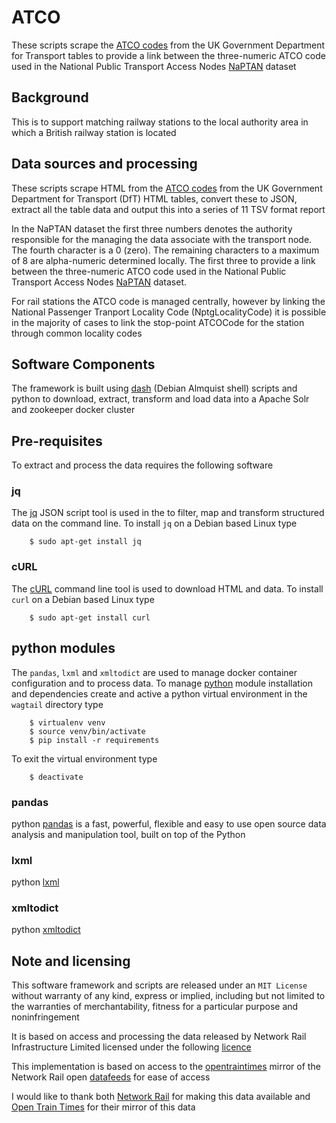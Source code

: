 # **ATCO**

These scripts scrape the [ATCO codes](https://www.gov.uk/government/publications/national-public-transport-access-node-schema/naptan-guide-for-data-managers) from the UK Government Department for Transport tables to provide a link between the three-numeric ATCO code used in the National Public Transport Access Nodes [NaPTAN](https://www.gov.uk/government/publications/national-public-transport-access-node-schema) dataset

## Background

This is to support matching railway stations to the local authority area in which a British railway station is located

## Data sources and processing

These scripts scrape HTML from the [ATCO codes](https://www.gov.uk/government/publications/national-public-transport-access-node-schema/naptan-guide-for-data-managers) from the UK Government Department for Transport (DfT) HTML tables, convert these to JSON, extract all the table data and output this into a series of 11 TSV format report

In the NaPTAN dataset the first three numbers denotes the authority responsible for the managing the data associate with the transport node. The fourth character is a 0 (zero). The remaining characters to a maximum of 8 are alpha-numeric determined locally. The first three to provide a link between the three-numeric ATCO code used in the National Public Transport Access Nodes [NaPTAN](https://www.gov.uk/government/publications/national-public-transport-access-node-schema) dataset.

For rail stations the ATCO code is managed centrally, however by linking the National Passenger Tranport Locality Code (NptgLocalityCode) it is possible in the majority of cases to link the stop-point ATCOCode for the station through common locality codes


## Software Components

The framework is built using [dash](http://gondor.apana.org.au/~herbert/dash/) (Debian Almquist shell) scripts and python to download, extract, transform and load data into a Apache Solr and zookeeper docker cluster 


## Pre-requisites

To extract and process the data requires the following software

### jq

The [jq](https://stedolan.github.io/jq/) JSON script tool is used in the to filter, map and transform structured data on the command line. To install `jq` on a Debian based Linux type
```console
    $ sudo apt-get install jq
```

### cURL

The [cURL](http://curl.haxx.se) command line tool is used to download HTML and data. To install `curl` on a Debian based Linux type
```console
    $ sudo apt-get install curl
```

## python modules

The `pandas`, `lxml` and `xmltodict` are used to manage docker container configuration and to process data. To manage [python](https://www.python.org/) module installation and dependencies create and active a python virtual environment in the `wagtail` directory type
```console
    $ virtualenv venv
    $ source venv/bin/activate
    $ pip install -r requirements
```

To exit the virtual environment type
```console
    $ deactivate
```

### pandas
python [pandas](https://pandas.pydata.org) is a fast, powerful, flexible and easy to use open source data analysis and manipulation tool, built on top of the Python

### lxml
python [lxml](https://lxml.de/)

### xmltodict
python [xmltodict](https://github.com/martinblech/xmltodict)

## Note and licensing

This software framework and scripts are released under an `MIT License` without  warranty of any kind, express or implied, including but not limited to the warranties of merchantability, fitness for a particular purpose and noninfringement

It is based on access and processing the data released by Network Rail Infrastructure Limited licensed under the following [licence](www.networkrail.co.uk/data-feeds/terms-and-conditions)

This implementation is based on access to the [opentraintimes](https://networkrail.opendata.opentraintimes.com/) mirror of the Network Rail open [datafeeds](https://datafeeds.networkrail.co.uk) for ease of access

I would like to thank both [Network Rail](https://www.networkrail.co.uk/) for making this data available and [Open Train Times](https://www.opentraintimes.com/) for their mirror of this data

